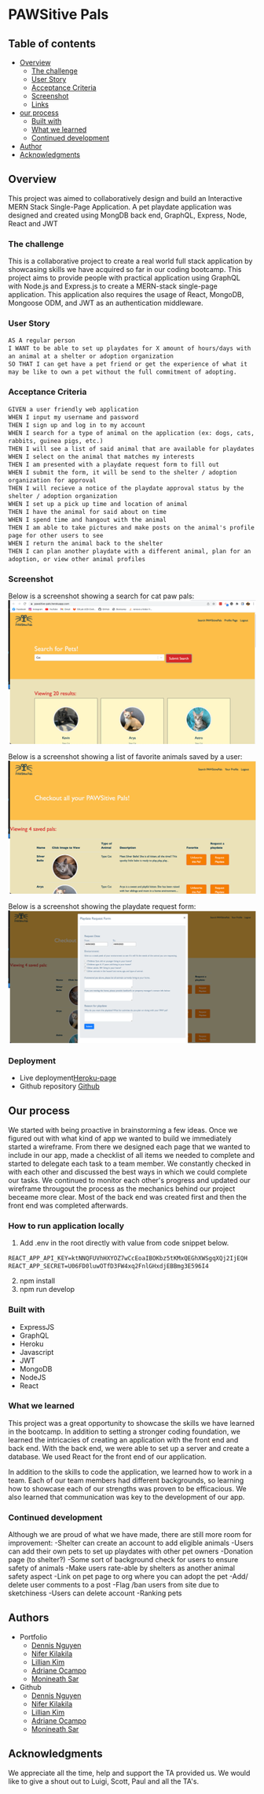 # PAWSitive Pals
## Table of contents
- [Overview](#overview)
  - [The challenge](#the-challenge)
  - [User Story](#user-story)
  - [Acceptance Criteria](#acceptance-criteria)
  - [Screenshot](#screenshot)
  - [Links](#links)
- [our process](#my-process)
  - [Built with](#built-with)
  - [What we learned](#what-we-learned)
  - [Continued development](#continued-development)
- [Author](#author)
- [Acknowledgments](#acknowledgments)
## Overview
This project was aimed to collaboratively design and build an Interactive MERN Stack Single-Page Application. A pet playdate application was designed and created using MongDB back end, GraphQL, Express, Node, React and JWT
### The challenge
This is a collaborative project to create a real world full stack application by showcasing skills we have acquired so far in our coding bootcamp. This project aims to provide people with practical application using GraphQL with Node.js and Express.js to create a MERN-stack single-page application. This application also requires the usage of React, MongoDB, Mongoose ODM, and JWT as an authentication middleware.
### User Story
```
AS A regular person
I WANT to be able to set up playdates for X amount of hours/days with an animal at a shelter or adoption organization
SO THAT I can get have a pet friend or get the experience of what it may be like to own a pet without the full commitment of adopting.
```
### Acceptance Criteria
```
GIVEN a user friendly web application
WHEN I input my username and password
THEN I sign up and log in to my account
WHEN I search for a type of animal on the application (ex: dogs, cats, rabbits, guinea pigs, etc.) 
THEN I will see a list of said animal that are available for playdates
WHEN I select on the animal that matches my interests
THEN I am presented with a playdate request form to fill out
WHEN I submit the form, it will be send to the shelter / adoption organization for approval
THEN I will recieve a notice of the playdate approval status by the shelter / adoption organization
WHEN I set up a pick up time and location of animal
THEN I have the animal for said about on time
WHEN I spend time and hangout with the animal
THEN I am able to take pictures and make posts on the animal's profile page for other users to see
WHEN I return the animal back to the shelter
THEN I can plan another playdate with a different animal, plan for an adoption, or view other animal profiles
```
### Screenshot
Below is a screenshot showing a search for cat paw pals:
![search results of cats](./client/public/searchDemoScreenshot.png)

Below is a screenshot showing a list of favorite animals saved by a user:
![user's saved pets](./client/public/savedPetsDemoScreenshot.png)

Below is a screenshot showing the playdate request form:
![screenshot of playdate request form](./client/public/playdateRequestFormScreenshot.png)
### Deployment
- Live deployment[Heroku-page](https://pawsitive-pals.herokuapp.com)
- Github repository [Github](https://github.com/project-3-collab/Pawsitive-Pals)
## Our process
We started with being proactive in brainstorming a few ideas. Once we ​figured out with what kind of 
app we wanted to build we immediately started a wireframe. From there we designed each page that we 
wanted to include in our app, made a checklist of all items we needed to complete and started to delegate
each task to a team member. We constantly checked in with each other and discussed the best ways in which we could complete our tasks. We continued to monitor each other's progress and updated our wireframe througout the process as the mechanics behind our project beceame more clear. Most of the back end was created first and then the front end was completed afterwards. 
### How to run application locally
1. Add .env in the root directly with value from code snippet below.
```
REACT_APP_API_KEY=ktNNQFUVhHXYOZ7wCcEoaIBOKbz5tKMxQEGhXWSgqXQj2IjEQH
REACT_APP_SECRET=U06FD0luwOTfD3FW4xq2FnlGHxdjEBBmg3E596I4
```
2. npm install
3. npm run develop
### Built with
- ExpressJS
- GraphQL
- Heroku
- Javascript
- JWT
- MongoDB
- NodeJS
- React
### What we learned
This project was a great opportunity to showcase the skills we have learned in the bootcamp. In addition to setting a stronger coding foundation, we learned the intricacies of creating an application with the front end and back end. With the back end, we were able to set up a server and create a database. We used React for the front end of our application. 

In addition to the skills to code the application, we learned how to work in a team. Each of our team members had different backgrounds, so learning how to showcase each of our strengths was proven to be efficacious. We also learned that communication was key to the development of our app. 
### Continued development
Although we are proud of what we have made, there are still more room for improvement:
-Shelter can create an account to add eligible animals
-Users can add their own pets to set up playdates with other pet owners
-Donation page (to shelter?)
-Some sort of background check for users to ensure safety of animals
-Make users rate-able by shelters as another animal safety aspect
-Link on pet page to org where you can adopt the pet
-Add/ delete user comments to a post
-Flag /ban users from site due to sketchiness
-Users can delete account
-Ranking pets
## Authors
- Portfolio
  - [Dennis Nguyen]() 
  - [Nifer Kilakila](https://nanifer.github.io/Nifer-Kilakila-Portfolio-in-React/)
  - [Lillian Kim](https://liliankim.github.io/homework-2/)
  - [Adriane Ocampo](https://ocampoad.github.io/Adriane_Ocampo_Portfolio/)
  - [Monineath Sar](https://monineathsar.github.io/My_Portfolio-Challenge2/)
- Github
  - [Dennis Nguyen](https://github.com/dnsnguy08) 
  - [Nifer Kilakila](https://github.com/NaNifer)
  - [Lillian Kim](https://github.com/liliankim)
  - [Adriane Ocampo](https://github.com/ocampoad)
  - [Monineath Sar](https://github.com/monineathsar)
## Acknowledgments
We appreciate all the time, help and support the TA provided us. We would like to give a shout out to Luigi, Scott, Paul and all the TA's. 
